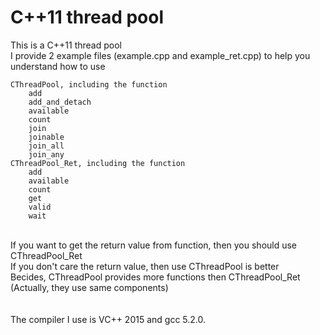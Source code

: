 # C++11 thread pool
This is a C++11 thread pool<br/>
I provide 2 example files (example.cpp and example_ret.cpp) to help you understand how to use

	CThreadPool, including the function
		add
		add_and_detach
		available
		count
		join
		joinable
		join_all
		join_any
	CThreadPool_Ret, including the function
		add
		available
		count
		get
		valid
		wait
<br/>
If you want to get the return value from function, then you should use CThreadPool_Ret<br/>
If you don't care the return value, then use CThreadPool is better<br/>
Becides, CThreadPool provides more functions then CThreadPool_Ret<br/>
(Actually, they use same components)<br/><br/><br/>
The compiler I use is VC++ 2015 and gcc 5.2.0.
